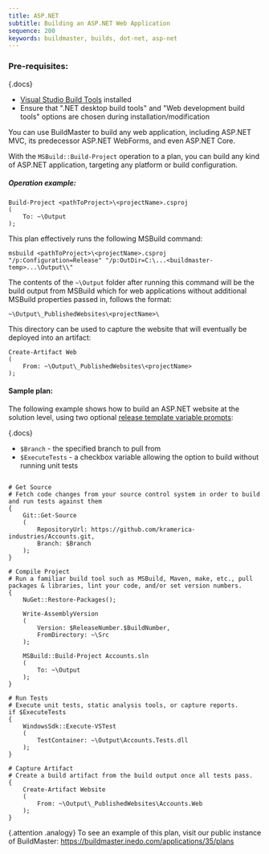 ```yaml
---
title: ASP.NET
subtitle: Building an ASP.NET Web Application
sequence: 200
keywords: buildmaster, builds, dot-net, asp-net
---
```


### Pre-requisites: 

{.docs}
 - [Visual Studio Build Tools](https://visualstudio.microsoft.com/downloads) installed
 - Ensure that ".NET desktop build tools" and "Web development build tools" options are chosen during installation/modification
 
You can use BuildMaster to build any web application, including ASP.NET MVC, its predecessor ASP.NET WebForms, and even ASP.NET Core.

With the `MSBuild::Build-Project` operation to a plan, you can build any kind of ASP.NET application, targeting any platform or build configuration.

##### Operation example:

```
Build-Project <pathToProject>\<projectName>.csproj
(
    To: ~\Output
);
```

This plan effectively runs the following MSBuild command:

```
msbuild <pathToProject>\<projectName>.csproj "/p:Configuration=Release" "/p:OutDir=C:\...<buildmaster-temp>...\Output\\"
```

The contents of the `~\Output` folder after running this command will be the build output from MSBuild which for web applications without additional MSBuild properties passed in, follows the format:

```
~\Output\_PublishedWebsites\<projectName>\
```

This directory can be used to capture the website that will eventually be deployed into an artifact:

```
Create-Artifact Web
(
    From: ~\Output\_PublishedWebsites\<projectName>
);
```

#### Sample plan:

The following example shows how to build an ASP.NET website at the solution level, using two optional [release template variable prompts](/support/documentation/buildmaster/releases/templates#components):

{.docs}
 - `$Branch` - the specified branch to pull from
 - `$ExecuteTests` - a checkbox variable allowing the option to build without running unit tests

```

# Get Source
# Fetch code changes from your source control system in order to build and run tests against them
{
    Git::Get-Source
    (
        RepositoryUrl: https://github.com/kramerica-industries/Accounts.git,
        Branch: $Branch
    );
}

# Compile Project
# Run a familiar build tool such as MSBuild, Maven, make, etc., pull packages & libraries, lint your code, and/or set version numbers.
{
    NuGet::Restore-Packages();

    Write-AssemblyVersion
    (
        Version: $ReleaseNumber.$BuildNumber,
        FromDirectory: ~\Src
    );

    MSBuild::Build-Project Accounts.sln
    (
        To: ~\Output
    );
}

# Run Tests
# Execute unit tests, static analysis tools, or capture reports.
if $ExecuteTests
{
    WindowsSdk::Execute-VSTest
    (
        TestContainer: ~\Output\Accounts.Tests.dll
    );
}

# Capture Artifact
# Create a build artifact from the build output once all tests pass.
{
    Create-Artifact Website
    (
        From: ~\Output\_PublishedWebsites\Accounts.Web
    );
}
```

{.attention .analogy} To see an example of this plan, visit our public instance of BuildMaster: https://buildmaster.inedo.com/applications/35/plans